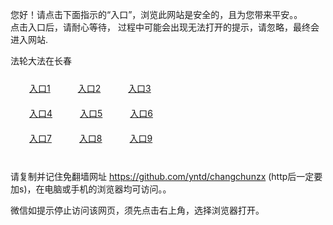 您好！请点击下面指示的“入口”，浏览此网站是安全的，且为您带来平安。。 <br/>
点击入口后，请耐心等待， 过程中可能会出现无法打开的提示，请忽略，最终会进入网站. </br>

法轮大法在长春<br/>
<div style="padding:10px"><a style="margin:20px" target="_blank" href="https://d2uipst0jj7l31.cloudfront.net/2Qpsp?diemsb" id="ccLink1" rel="nofollow">入口1</a> <a target="_blank" style="margin:20px" href="https://d3vq1l9cx0g8ca.cloudfront.net/2Qpsp?zdpctrfm" id="ccLink2" rel="nofollow">入口2</a> <a style="margin:20px" target="_blank" href="https://diphfv4jj3yf.cloudfront.net/2Qpsp?zjrcwru" id="ccLink3" rel="nofollow">入口3</a></div>

<div style="padding:10px" ><a style="margin:20px" target="_blank" href="https://d2uipst0jj7l31.cloudfront.net/2Qpsp?diemsb" id="ccLink4" rel="nofollow">入口4</a> <a style="margin:20px" href="https://d3vq1l9cx0g8ca.cloudfront.net/2Qpsp?zdpctrfm" target="_blank" id="ccLink5" rel="nofollow">入口5</a> <a style="margin:20px" href="https://diphfv4jj3yf.cloudfront.net/2Qpsp?zjrcwru" target="_blank" id="ccLink6" rel="nofollow">入口6</a></div>

<div style="padding:10px"><a style="margin:20px" target="_blank" href="https://d2uipst0jj7l31.cloudfront.net/2Qpsp?diemsb" id="ccLink7" rel="nofollow">入口7</a> <a style="margin:20px" href="https://d3vq1l9cx0g8ca.cloudfront.net/2Qpsp?zdpctrfm" target="_blank" id="ccLink8" rel="nofollow">入口8</a> <a style="margin:20px" target="_blank" href="https://diphfv4jj3yf.cloudfront.net/2Qpsp?zjrcwru" id="ccLink9" rel="nofollow">入口9</a></div>

<br/>



请复制并记住免翻墙网址 https://github.com/yntd/changchunzx (http后一定要加s)，在电脑或手机的浏览器均可访问。。<br/>

微信如提示停止访问该网页，须先点击右上角，选择浏览器打开。
